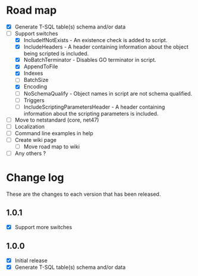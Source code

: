 # Road map

- [x] Generate T-SQL table(s) schema and/or data
- [ ] Support switches
  - [x] IncludeIfNotExists - An existence check is added to script.
  - [x] IncludeHeaders - A header containing information about the object being scripted is included.
  - [x] NoBatchTerminator - Disables GO terminator in script.
  - [x] AppendToFile
  - [x] Indexes
  - [ ] BatchSize
  - [x] Encoding
  - [ ] NoSchemaQualify - Object names in script are not schema qualified.
  - [ ] Triggers
  - [ ] IncludeScriptingParametersHeader - A header containing information about the scripting parameters is included.
 - [ ] Move to netstandard (core, net47)
 - [ ] Localization 
 - [ ] Command line examples in help
 - [ ] Create wiki page
   - [ ] Move road map to wiki
 - [ ] Any others ?

# Change log

These are the changes to each version that has been released.

## 1.0.1
- [x] Support more switches

## 1.0.0

- [x] Initial release
- [x] Generate T-SQL table(s) schema and/or data
